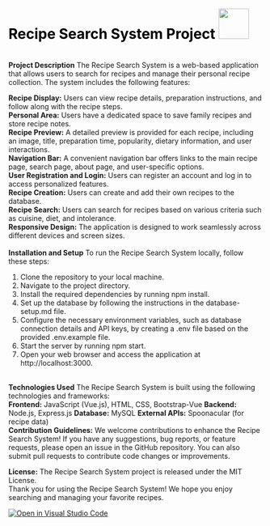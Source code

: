 <h1 style="color: black; font-weight: bold;">
  Recipe Search System Project
  <img src="https://www.shutterstock.com/image-photo/food-cooking-background-on-white-260nw-1710363658.jpg" width="60px" style="background-image: url('https://www.shutterstock.com/image-photo/food-cooking-background-on-white-260nw-1710363658.jpg');"/>
</h1>
</br>
<b>Project Description</b>
The Recipe Search System is a web-based application that allows users to search for recipes and manage their personal recipe collection. The system includes the following features:

<b>Recipe Display:</b> Users can view recipe details, preparation instructions, and follow along with the recipe steps.</br>
<b>Personal Area:</b> Users have a dedicated space to save family recipes and store recipe notes.</br>
<b>Recipe Preview:</b> A detailed preview is provided for each recipe, including an image, title, preparation time, popularity, dietary information, and user interactions.</br>
<b>Navigation Bar:</b> A convenient navigation bar offers links to the main recipe page, search page, about page, and user-specific options.</br>
<b>User Registration and Login:</b> Users can register an account and log in to access personalized features.</br>
<b>Recipe Creation:</b> Users can create and add their own recipes to the database.</br>
<b>Recipe Search:</b> Users can search for recipes based on various criteria such as cuisine, diet, and intolerance.</br>
<b>Responsive Design:</b> The application is designed to work seamlessly across different devices and screen sizes.</br>
  </br>
<b>Installation and Setup</b>
To run the Recipe Search System locally, follow these steps:
</br>
1. Clone the repository to your local machine.
2. Navigate to the project directory.
3. Install the required dependencies by running npm install.
4. Set up the database by following the instructions in the database-setup.md file.
5. Configure the necessary environment variables, such as database connection details and API keys, by creating a .env file based on the provided .env.example file.
5. Start the server by running npm start.
6. Open your web browser and access the application at http://localhost:3000.
</br>
<b>Technologies Used</b>
The Recipe Search System is built using the following technologies and frameworks:
</br>
<b>Frontend:</b> JavaScript (Vue.js), HTML, CSS, Bootstrap-Vue
<b>Backend:</b> Node.js, Express.js
<b>Database:</b> MySQL
<b>External APIs:</b> Spoonacular (for recipe data)
  </br>
<b>Contribution Guidelines:</b>
We welcome contributions to enhance the Recipe Search System! If you have any suggestions, bug reports, or feature requests, please open an issue in the GitHub repository. You can also submit pull requests to contribute code changes or improvements.

<b>License:</b>
The Recipe Search System project is released under the MIT License.
</br>
Thank you for using the Recipe Search System! We hope you enjoy searching and managing your favorite recipes.

[![Open in Visual Studio Code](https://classroom.github.com/assets/open-in-vscode-718a45dd9cf7e7f842a935f5ebbe5719a5e09af4491e668f4dbf3b35d5cca122.svg)](https://classroom.github.com/online_ide?assignment_repo_id=11201757&assignment_repo_type=AssignmentRepo)

